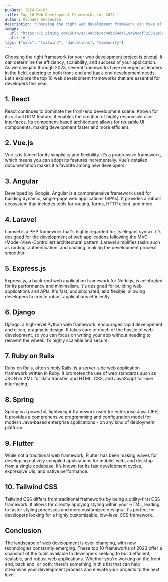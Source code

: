 ```yaml
---
pubDate: 2024-04-03
title: Top 10 Web Development Frameworks for 2023
author: Michael Andreuzza
description: "Choosing the right web development framework can make all the difference in your projects. "
image:
  url: "https://i.pinimg.com/564x/ac/49/bb/ac49bb54d4519494cdf725831a6e4870.jpg"
  alt: "#_"
tags: ["uiux", "tailwind", "dandelions", "community"]
---
```


Choosing the right framework for your web development project is pivotal. It can determine the efficiency, scalability, and success of your application. As we navigate through 2023, several frameworks have emerged as leaders in the field, catering to both front-end and back-end development needs. Let’s explore the top 10 web development frameworks that are essential for developers this year.

## 1. **React**

React continues to dominate the front-end development scene. Known for its virtual DOM feature, it enables the creation of highly responsive user interfaces. Its component-based architecture allows for reusable UI components, making development faster and more efficient.

## 2. **Vue.js**

Vue.js is famed for its simplicity and flexibility. It’s a progressive framework, which means you can adopt its features incrementally. Vue’s detailed documentation makes it a favorite among new developers.

## 3. **Angular**

Developed by Google, Angular is a comprehensive framework used for building dynamic, single-page web applications (SPAs). It provides a robust ecosystem that includes tools for routing, forms, HTTP client, and more.

## 4. **Laravel**

Laravel is a PHP framework that's highly regarded for its elegant syntax. It's designed for the development of web applications following the MVC (Model-View-Controller) architectural pattern. Laravel simplifies tasks such as routing, authentication, and caching, making the development process smoother.

## 5. **Express.js**

Express.js, a back-end web application framework for Node.js, is celebrated for its performance and minimalism. It's designed for building web applications and APIs. It's fast, unopinionated, and flexible, allowing developers to create robust applications efficiently.

## 6. **Django**

Django, a high-level Python web framework, encourages rapid development and clean, pragmatic design. It takes care of much of the hassle of web development, so you can focus on writing your app without needing to reinvent the wheel. It’s highly scalable and secure.

## 7. **Ruby on Rails**

Ruby on Rails, often simply Rails, is a server-side web application framework written in Ruby. It promotes the use of web standards such as JSON or XML for data transfer, and HTML, CSS, and JavaScript for user interfacing.

## 8. **Spring**

Spring is a powerful, lightweight framework used for enterprise Java (JEE). It provides a comprehensive programming and configuration model for modern Java-based enterprise applications - on any kind of deployment platform.

## 9. **Flutter**

While not a traditional web framework, Flutter has been making waves for developing natively compiled applications for mobile, web, and desktop from a single codebase. It’s known for its fast development cycles, expressive UIs, and native performance.

## 10. **Tailwind CSS**

Tailwind CSS differs from traditional frameworks by being a utility-first CSS framework. It allows for directly applying styling within your HTML, leading to faster styling processes and more customized designs. It's perfect for developers looking for a highly customizable, low-level CSS framework.

## Conclusion

The landscape of web development is ever-changing, with new technologies constantly emerging. These top 10 frameworks of 2023 offer a snapshot of the tools available to developers seeking to build efficient, scalable, and robust web applications. Whether you're working on the front end, back end, or both, there's something in this list that can help streamline your development process and elevate your projects to the next level.
